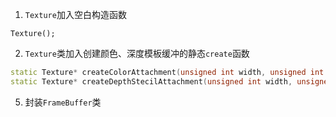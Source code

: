 1. `Texture`加入空白构造函数
```
Texture();
```

2. `Texture`类加入创建颜色、深度模板缓冲的静态`create`函数
```cpp
static Texture* createColorAttachment(unsigned int width, unsigned int height, unsigned int unit);
static Texture* createDepthStecilAttachment(unsigned int width, unsigned int height, unsigned int unit);
```

5. 封装`FrameBuffer`类
<!--stackedit_data:
eyJoaXN0b3J5IjpbLTEzMDY4NDIzODgsMTgwODY4Mzg5NSwtMT
IxMzQ1NjA5Ml19
-->